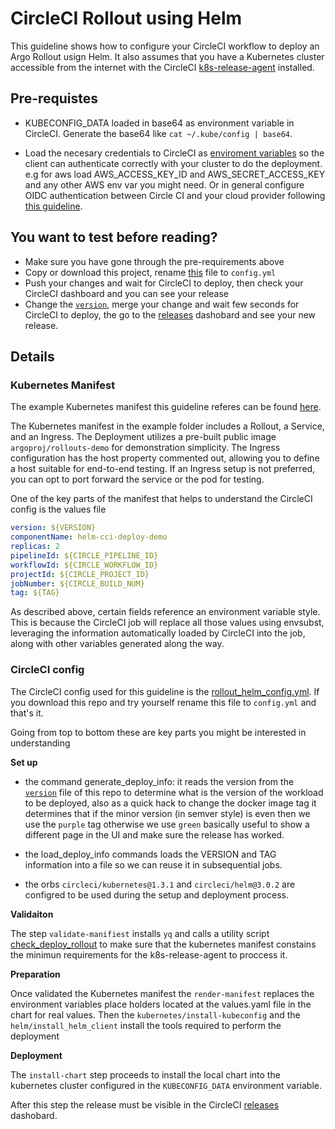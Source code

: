 # CircleCI Rollout using Helm

This guideline shows how to configure your CircleCI workflow to deploy an Argo Rollout usign Helm. It also assumes that you have a Kubernetes cluster accessible from the internet with the CircleCI [k8s-release-agent](https://circleci-public.github.io/cci-k8s-release-agent) installed.

## Pre-requistes

- KUBECONFIG_DATA loaded in base64 as environment variable in CircleCI. Generate the base64 like `cat ~/.kube/config | base64`.

- Load the necesary credentials to CircleCI as [enviroment variables](https://circleci.com/docs/set-environment-variable) so the client can authenticate correctly with your cluster to do the deployment. e.g for aws load AWS_ACCESS_KEY_ID and AWS_SECRET_ACCESS_KEY and any other AWS env var you might need. Or in general configure OIDC authentication between Circle CI and your cloud provider following [this guideline](https://circleci.com/docs/openid-connect-tokens/#authenticate-jobs-with-cloud-providers).

## You want to test before reading?

- Make sure you have gone through the pre-requirements above
- Copy or download this project, rename [this](../../.circleci/rollout_helm_config.yml) file to `config.yml`
- Push your changes and wait for CircleCI to deploy, then check your CircleCI dashboard and you can see your release
- Change the [`version`](../../version), merge your change and wait few seconds for CircleCI to deploy, the go to the [releases](https://app.circleci.com/releases) dashobard and see your new release.

## Details

### Kubernetes Manifest

The example Kubernetes manifest this guideline referes can be found [here](../../examples/helm/k8s_argo_rollout).

The Kubernetes manifest in the example folder includes a Rollout, a Service, and an Ingress. The Deployment utilizes a pre-built public image `argoproj/rollouts-demo` for demonstration simplicity. The Ingress configuration has the host property commented out, allowing you to define a host suitable for end-to-end testing. If an Ingress setup is not preferred, you can opt to port forward the service or the pod for testing.

One of the key parts of the manifest that helps to understand the CircleCI config is the values file

```yaml
version: ${VERSION}
componentName: helm-cci-deploy-demo
replicas: 2
pipelineId: ${CIRCLE_PIPELINE_ID}
workflowId: ${CIRCLE_WORKFLOW_ID}
projectId: ${CIRCLE_PROJECT_ID}
jobNumber: ${CIRCLE_BUILD_NUM}
tag: ${TAG}
```

As described above, certain fields reference an environment variable style. This is because the CircleCI job will replace all those values using envsubst, leveraging the information automatically loaded by CircleCI into the job, along with other variables generated along the way.

### CircleCI config

The CircleCI config used for this guideline is the [rollout_helm_config.yml](../../.circleci/rollout_helm_config.yml). If you download this repo and try yourself rename this file to `config.yml` and that's it.

Going from top to bottom these are key parts you might be interested in understanding

**Set up**

- the command generate_deploy_info: it reads the version from the [`version`](../../version) file of this repo to determine what is the version of the workload to be deployed, also as a quick hack to change the docker image tag it determines that if the minor version (in semver style) is even then we use the `purple` tag otherwise we use `green` basically useful to show a different page in the UI and make sure the release has worked.

- the load_deploy_info commands loads the VERSION and TAG information into a file so we can reuse it in subsequential jobs.

- the orbs `circleci/kubernetes@1.3.1` and  `circleci/helm@3.0.2` are configred to be used during the setup and deployment process.

**Validaiton**

The step `validate-manifiest` installs `yq` and calls a utility script [check_deploy_rollout](../../scripts/check_deploy_rollout.sh) to make sure that the kubernetes manifest constains the minimun requirements for the k8s-release-agent to proccess it.

**Preparation**

Once validated the Kubernetes manifest the `render-manifest` replaces the environment variables place holders located at the values.yaml file in the chart for real values. Then the `kubernetes/install-kubeconfig` and the `helm/install_helm_client` install the tools required to perform the deployment

**Deployment**

The `install-chart` step proceeds to install the local chart into the kubernetes cluster configured in the `KUBECONFIG_DATA` environment variable.

After this step the release must be visible in the CircleCI [releases](https://app.circleci.com/releases) dashobard.
